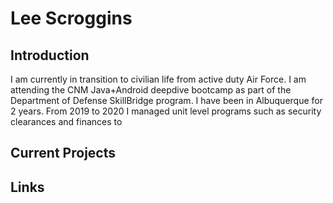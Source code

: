 # Lee Scroggins

## Introduction
I am currently in transition to civilian life from active duty Air Force.  I am attending the CNM Java+Android deepdive bootcamp as part of the Department of Defense SkillBridge program.  I have been in Albuquerque for 2 years.  From 2019 to 2020 I managed unit level programs such as security clearances and finances to  

## Current Projects

## Links
